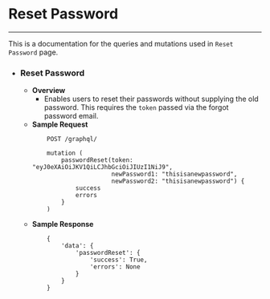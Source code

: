 # Reset Password
----------------
This is a documentation for the queries and mutations used in `Reset Password` page.

- ### Reset Password
    - **Overview**
        - Enables users to reset their passwords without supplying the old password. This requires the `token` passed via the forgot password email.
    - **Sample Request**
        ```
            POST /graphql/

            mutation (
                passwordReset(token: "eyJ0eXAiOiJKV1QiLCJhbGciOiJIUzI1NiJ9",
                              newPassword1: "thisisanewpassword",
                              newPassword2: "thisisanewpassword") {
                    success
                    errors
                }
            )
        ```
    - **Sample Response**
        ```
            {
                'data': {
                    'passwordReset': {
                        'success': True,
                        'errors': None
                    }
                }
            }
        ```
